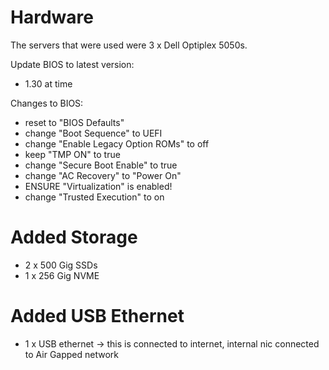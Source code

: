 # Hardware

The servers that were used were 3 x Dell Optiplex 5050s.

Update BIOS to latest version:
  - 1.30 at time

Changes to BIOS:
  - reset to "BIOS Defaults"
  - change "Boot Sequence" to UEFI
  - change "Enable Legacy Option ROMs" to off
  - keep "TMP ON" to true
  - change "Secure Boot Enable" to true
  - change "AC Recovery" to "Power On"
  - ENSURE "Virtualization" is enabled!
  - change "Trusted Execution" to on

# Added Storage

- 2 x 500 Gig SSDs
- 1 x 256 Gig NVME

# Added USB Ethernet

- 1 x USB ethernet -> this is connected to internet, internal nic connected to Air Gapped network

